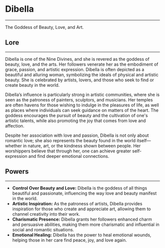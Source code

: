 # Dibella

---

The Goddess of Beauty, Love, and Art.

## Lore

---

Dibella is one of the Nine Divines, and she is revered as the goddess of beauty, love, and the arts. Her followers venerate her as the embodiment of grace, passion, and artistic expression. Dibella is often depicted as a beautiful and alluring woman, symbolizing the ideals of physical and artistic beauty. She is celebrated by artists, lovers, and those who seek to find or create beauty in the world.

Dibella’s influence is particularly strong in artistic communities, where she is seen as the patroness of painters, sculptors, and musicians. Her temples are often havens for those wishing to indulge in the pleasures of life, as well as places where individuals can seek guidance on matters of the heart. The goddess encourages the pursuit of beauty and the cultivation of one's artistic talents, while also promoting the joy that comes from love and affection.

Despite her association with love and passion, Dibella is not only about romantic love; she also represents the beauty found in the world itself—whether in nature, art, or the kindness shown between people. Her worshippers believe that through her, one can achieve greater self-expression and find deeper emotional connections.

## Powers

---

- **Control Over Beauty and Love:** Dibella is the goddess of all things beautiful and passionate, influencing the way love and beauty manifest in the world.
- **Artistic Inspiration:** As the patroness of artists, Dibella provides inspiration for those who create and appreciate art, allowing them to channel creativity into their work.
- **Charismatic Presence:** Dibella grants her followers enhanced charm and persuasive abilities, making them more charismatic and influential in social and romantic situations.
- **Emotional Healing:** Dibella has the power to heal emotional wounds, helping those in her care find peace, joy, and love again.
